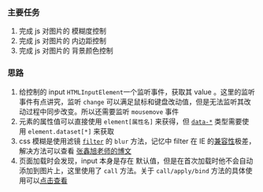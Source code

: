 ### 主要任务

1. 完成 js 对图片的 模糊度控制
2. 完成 js 对图片的 内边距控制
3. 完成 js 对图片的 背景颜色控制

### 思路

1. 给控制的 input `HTMLInputElement`一个监听事件，获取其 value 。这里的监听事件有点讲究，监听 `change` 可以满足鼠标和键盘改动值，但是无法监听其改动过程中同步改变。所以还需要监听 `mousemove` 事件
2. 元素的属性值可以直接使用 `element[属性名]` 来获得，但 [`data-*`](http://developer.mozilla.org/en-US/docs/Web/HTML/Global_attributes/data-*) 类型需要使用 `element.dataset[*]` 来获取
3. css 模糊是使用滤镜 [`filter`](http://developer.mozilla.org/en-US/docs/Web/CSS/filter-function) 的 `blur` 方法，记忆中 filter 在 IE 的[兼容性](https://caniuse.com/#search=filter)极差，解决方法可以查看 [张鑫旭老师的博文](http://www.zhangxinxu.com/wordpress/2013/11/css-svg-image-blur/)
4. 页面加载时会发现，input 本身是存在 默认值，但是在首次加载时他不会自动添加到图片上，这里使用了 `call` 方法。关于 `call/apply/bind` 方法的具体使用可以[点击查看](http://tsingwong.cn/2016/10/12/js-%E4%B8%AD%E7%9A%84-call-%E4%B8%8E-apply-%E5%8C%BA%E5%88%AB/)
